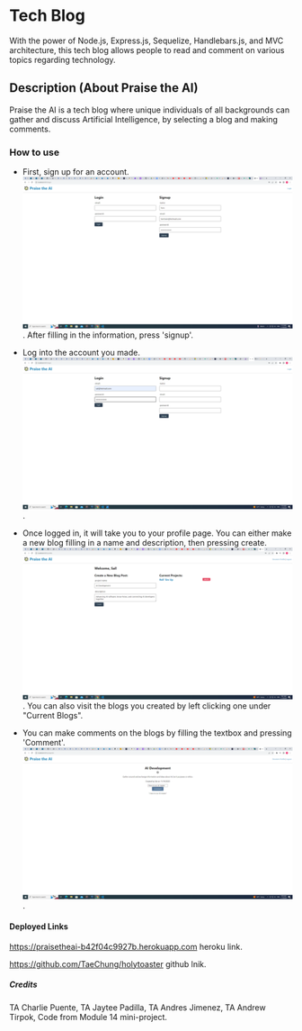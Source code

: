 # Tech Blog

With the power of Node.js, Express.js, Sequelize, Handlebars.js, and MVC architecture, this tech blog allows people to read and comment on various topics regarding technology.

## Description (About Praise the AI)

  Praise the AI is a tech blog where unique individuals of all backgrounds can gather and discuss
  Artificial Intelligence, by selecting a blog and making comments.

### How to use

* First, sign up for an account. ![Registration-screenshot](images/signupScreenshot.png). 
  After filling in the information, press 'signup'.

* Log into the account you made. ![loginpic](images/loginpic.png).

* Once logged in, it will take you to your profile page. You can either make a new blog
  filling in a name and description, then pressing create. ![MakingBlog](images/MakingBlog.png).
  You can also visit the blogs you created by left clicking one under "Current Blogs".

* You can make comments on the blogs by filling the textbox and pressing 'Comment'. ![CommentSaved1](images/CommentSaved1.png). 

#### Deployed Links

  https://praisetheai-b42f04c9927b.herokuapp.com heroku link.


  https://github.com/TaeChung/holytoaster github lnik.



##### Credits

  TA Charlie Puente,
  TA Jaytee Padilla,
  TA Andres Jimenez,
  TA Andrew Tirpok,
  Code from Module 14 mini-project.

